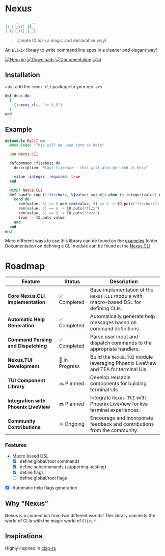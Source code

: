 # Nexus

```sh
     _      __
|\ ||_\/| |(_
| \||_/\|_|__)
```

> Create CLIs in a magic and declarative way!

An `Elixir` library to write command line apps in a cleaner and elegant way!

[![Hex.pm](https://img.shields.io/hexpm/v/nexus_cli.svg)](https://hex.pm/packages/nexus_cli)
[![Downloads](https://img.shields.io/hexpm/dt/nexus_cli.svg)](https://hex.pm/packages/nexus_cli)
[![Documentation](https://img.shields.io/badge/documentation-gray)](https://hexdocs.pm/nexus_cli)
[![ci](https://github.com/zoedsoupe/nexus/actions/workflows/ci.yml/badge.svg)](https://github.com/zoedsoupe/nexus/actions/workflows/ci.yml)

## Installation

Just add the `nexus_cli` package to your `mix.exs`

```elixir
def deps do
  [
    {:nexus_cli, "~> 0.5"}
  ]
end
```

## Example

```elixir
defmodule MyCLI do
  @moduledoc "This will be used into as help"

  use Nexus.CLI

  defcommand :fizzbuzz do
    description "Plays fizzbuzz - this will also be used as help"

    value :integer, required: true
  end

  @impl Nexus.CLI
  def handle_input(:fizzbuzz, %{value: value}) when is_integer(value) do
    cond do
      rem(value, 3) == 0 and rem(value, 5) == 0 -> IO.puts("fizzbuzz")
      rem(value, 3) == 0 -> IO.puts("fizz")
      rem(value, 5) == 0 -> IO.puts("buzz")
      true -> IO.puts value
    end
  end
end
```

More different ways to use this library can be found on the [examples](./examples) folder
Documentation on defining a CLI module can be found at the [Nexus.CLI](https://hexdocs.pm/nexus_cli/Nexus.CLI.html)

# Roadmap

| Feature                          | Status       | Description                                                                                   |
|----------------------------------|--------------|-----------------------------------------------------------------------------------------------|
| **Core Nexus.CLI Implementation**| ✅ Completed  | Base implementation of the `Nexus.CLI` module with macro-based DSL for defining CLIs.         |
| **Automatic Help Generation**    | ✅ Completed  | Automatically generate help messages based on command definitions.                            |
| **Command Parsing and Dispatching**| ✅ Completed| Parse user input and dispatch commands to the appropriate handlers.                           |
| **Nexus.TUI Development**        | 🚧 In Progress | Build the `Nexus.TUI` module leveraging Phoenix LiveView and TEA for terminal UIs.           |
| **TUI Component Library**        | 🔜 Planned    | Develop reusable components for building terminal UIs.                                        |
| **Integration with Phoenix LiveView**| 🔜 Planned| Integrate `Nexus.TUI` with Phoenix LiveView for live terminal experiences.                    |
| **Community Contributions**      | ♾️ Ongoing    | Encourage and incorporate feedback and contributions from the community.                      |

### Features
- Macro based DSL
  - [x] define global/root commands
  - [x] define subcommands (supporting nesting)
  - [x] define flags
  - [ ] define global/root flags
- [x] Automatic help flags generation

## Why "Nexus"

Nexus is a connection from two different worlds! This library connects the world of CLIs with the magic world of `Elixir`!

## Inspirations

Highly inspired in [clap-rs](https://github.com/clap-rs/clap/)
